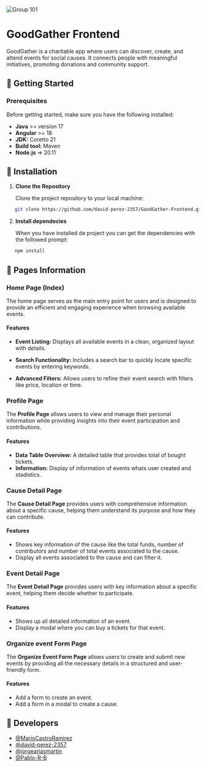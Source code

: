 ![Group 101](https://github.com/user-attachments/assets/afbee22d-5376-4fd9-8c1e-d06c7ab9fe9b)

# GoodGather Frontend

GoodGather is a charitable app where users can discover, create, and attend events for social causes. It connects people with meaningful initiatives, promoting donations and community support.

## 🚀 Getting Started
### Prerequisites
Before getting started, make sure you have the following installed:
- **Java** >= version 17
- **Angular** >= 18
- **JDK:** Coretto 21
- **Build tool:** Maven
- **Node.js** => 20.11

## 🔧 Installation
1. **Clone the Repository**

   Clone the project repository to your local machine:
   
```bash
   git clone https://github.com/david-perez-2357/GoodGather-Frontend.git
   ```

2. **Install dependecies**

   When you have installed de project you can get the dependencies with the followed prompt:
   
```bash
   npm install
   ```
## 📖 Pages Information

### Home Page (Index)  

  The home page serves as the main entry point for users and is designed to provide an efficient and engaging experience when browsing available events.

  #### Features  
- **Event Listing:**  Displays all available events in a clean, organized layout with details. 

- **Search Functionality:** Includes a search bar to quickly locate specific events by entering keywords.  

- **Advanced Filters:**  Allows users to refine their event search with filters like price, location or time.

### Profile Page  

The **Profile Page** allows users to view and manage their personal information while providing insights into their event participation and contributions.  

#### Features  

- **Data Table Overview:**  A detailed table that provides total of bought tickets.
- **Information:** Display of information of events whats user created and stadistics.

### Cause Detail Page  

The **Cause Detail Page** provides users with comprehensive information about a specific cause, helping them understand its purpose and how they can contribute.  

#### Features  

-  Shows key information of the cause like the total funds, number of contributors and number of total events associated to the cause.
-  Display all events associated to the cause and can filter it.

### Event Detail Page  

The **Event Detail Page** provides users with key information about a specific event, helping them decide whether to participate.  

#### Features  
- Shows up all detailed information of an event.
- Display a modal where you can buy a tickets for that event.

### Organize event Form Page  

The **Organize Event Form Page** allows users to create and submit new events by providing all the necessary details in a structured and user-friendly form.  

#### Features  
- Add a form to create an event.
- Add a form in a modal to create a cause.

## 👷 Developers
- [@MarioCastroRamirez](https://github.com/MarioCastroRamirez)
- [@david-perez-2357](https://github.com/david-perez-2357)
- [@jorgeariasmartin](https://github.com/jorgeariasmartin)
- [@Pablo-R-B](https://github.com/Pablo-R-B)
